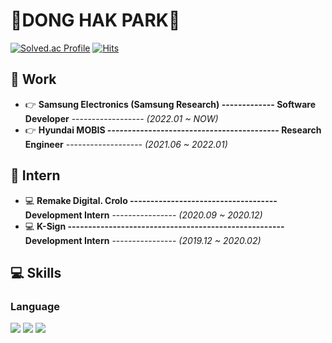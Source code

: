<div>
  
# 👋DONG HAK PARK👋

</div>

<div align=left>
  
[![Solved.ac Profile](http://mazassumnida.wtf/api/mini/generate_badge?boj=ehdgkr03)](https://solved.ac/ehdgkr03)
[![Hits](https://hits.seeyoufarm.com/api/count/incr/badge.svg?url=https%3A%2F%2Fgithub.com%2FDonghakPark&count_bg=%235B5A59&title_bg=%23716A6A&icon=github.svg&icon_color=%23000000&title=Github&edge_flat=false)](https://hits.seeyoufarm.com)
</div>
<!--
<div>

![Donghak's github stats](https://github-readme-stats.vercel.app/api?username=DonghakPark&show_icons=true&theme=radical)

</div>
-->
<div>

  ## 💼 Work
  - 👉 **Samsung Electronics (Samsung Research) ------------- Software Developer** ------------------ *(2022.01 ~ NOW)*
  - 👉 **Hyundai MOBIS ------------------------------------------ Research Engineer** ------------------- *(2021.06 ~ 2022.01)*

  ## 📌 Intern
  - 💻 **Remake Digital. Crolo ------------------------------------ Development Intern** ---------------- *(2020.09 ~ 2020.12)* 
  - 💻 **K-Sign ----------------------------------------------------- Development Intern** ---------------- *(2019.12 ~ 2020.02)*

  <!--    
  ## ✏ Education
  - 🏫 **Dankook Univ. Dept of Software------------------------- Undergraduate Student** ----------- *(2015.03 ~ 2021.02)*
  - 🏫 **Dankook Univ. IDA_lab ----------------------------------- Assistant Researcher** -------------- *(2019.10 ~ 2020.08)*
  - 🏫 **University of California Irvine ---------------------------- Visiting Researcher** --------------- *(2019.07 ~ 2019.09)*
  - 🏫 **University of Pennsylvania ------------------------------- Language Trainee** ----------------- *(2018.12 ~ 2019.01)*  
  -->
</div>

<div>
  
  ## 💻 Skills
  
  ### Language  
    
  <img src="https://img.shields.io/badge/Python-3776AB?style=flat-square&logo=python&logoColor=white"/>
  <img src="https://img.shields.io/badge/C/C++-00599C?style=flat-square&logo=C&logoColor=white"/>
  <img src="https://img.shields.io/badge/Rust-F36D00?style=flat-square&logo=Rust&logoColor=black"/>
  
</div>
